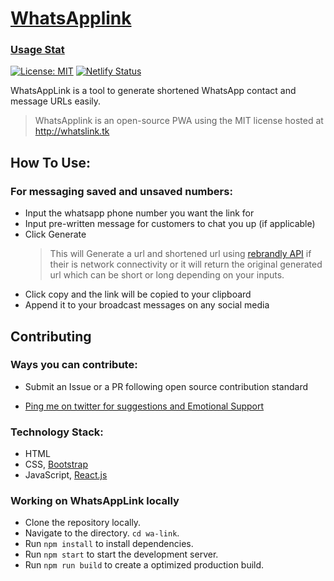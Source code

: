 # [WhatsApplink](http://whatslink.tk)

### [Usage Stat](https://stoic-cray-602c09.netlify.app/open)

<!-- [![Netlify Status](https://api.netlify.com/api/v1/badges/31dfe589-8aeb-4a06-9684-1723244129ba/deploy-status)](https://app.netlify.com/sites/whatsappr/deploys) -->

[![License: MIT](https://img.shields.io/badge/License-MIT-yellow.svg)](https://opensource.org/licenses/MIT)
[![Netlify Status](https://api.netlify.com/api/v1/badges/d2c89c9b-4a87-4dd4-b8e6-33821bc9c9bf/deploy-status)](https://app.netlify.com/sites/stoic-cray-602c09/deploys)

<!-- ![Star this repository](https://img.shields.io/github/stars/recurshawn/WhatsAppr?style=social) -->
<!-- [![Follow me on Twitter](https://img.shields.io/twitter/follow/abdulloooh?style=social)](https://twitter.com/abdulloooh) -->
<!-- [![ko-fi](https://www.ko-fi.com/img/githubbutton_sm.svg)](https://ko-fi.com/recurshawn) -->

WhatsAppLink is a tool to generate shortened WhatsApp contact and message URLs easily.

> WhatsApplink is an open-source PWA using the MIT license hosted at http://whatslink.tk

## How To Use:

### **For messaging saved and unsaved numbers:**

- Input the whatsapp phone number you want the link for
- Input pre-written message for customers to chat you up (if applicable)
- Click Generate
  > This will Generate a url and shortened url using [rebrandly API](rebrandly.com) if their is network connectivity or it will return the original generated url which can be short or long depending on your inputs.
- Click copy and the link will be copied to your clipboard
- Append it to your broadcast messages on any social media

## Contributing

### Ways you can contribute:

- Submit an Issue or a PR following open source contribution standard

- [Ping me on twitter for suggestions and Emotional Support](https://twitter.com/abdulloooh)

### Technology Stack:

- HTML
- CSS, [Bootstrap](http://getbootstrap.com/)
- JavaScript, [React.js](https://reactjs.org/)

### Working on WhatsAppLink locally

- Clone the repository locally.
- Navigate to the directory. `cd wa-link`.
- Run `npm install` to install dependencies.
- Run `npm start` to start the development server.
- Run `npm run build` to create a optimized production build.

<!--

This project was bootstrapped with [Create React App](https://github.com/facebook/create-react-app).

## Available Scripts

In the project directory, you can run:

### `npm start`

Runs the app in the development mode.<br />
Open [http://localhost:3000](http://localhost:3000) to view it in the browser.

The page will reload if you make edits.<br />
You will also see any lint errors in the console.

### `npm test`

Launches the test runner in the interactive watch mode.<br />
See the section about [running tests](https://facebook.github.io/create-react-app/docs/running-tests) for more information.

### `npm run build`

Builds the app for production to the `build` folder.<br />
It correctly bundles React in production mode and optimizes the build for the best performance.

The build is minified and the filenames include the hashes.<br />
Your app is ready to be deployed!

See the section about [deployment](https://facebook.github.io/create-react-app/docs/deployment) for more information.

### `npm run eject`

**Note: this is a one-way operation. Once you `eject`, you can’t go back!**

If you aren’t satisfied with the build tool and configuration choices, you can `eject` at any time. This command will remove the single build dependency from your project.

Instead, it will copy all the configuration files and the transitive dependencies (webpack, Babel, ESLint, etc) right into your project so you have full control over them. All of the commands except `eject` will still work, but they will point to the copied scripts so you can tweak them. At this point you’re on your own.

You don’t have to ever use `eject`. The curated feature set is suitable for small and middle deployments, and you shouldn’t feel obligated to use this feature. However we understand that this tool wouldn’t be useful if you couldn’t customize it when you are ready for it.

## Learn More

You can learn more in the [Create React App documentation](https://facebook.github.io/create-react-app/docs/getting-started).

To learn React, check out the [React documentation](https://reactjs.org/).

### Code Splitting

This section has moved here: https://facebook.github.io/create-react-app/docs/code-splitting

### Analyzing the Bundle Size

This section has moved here: https://facebook.github.io/create-react-app/docs/analyzing-the-bundle-size

### Making a Progressive Web App

This section has moved here: https://facebook.github.io/create-react-app/docs/making-a-progressive-web-app

### Advanced Configuration

This section has moved here: https://facebook.github.io/create-react-app/docs/advanced-configuration

### Deployment

This section has moved here: https://facebook.github.io/create-react-app/docs/deployment

### `npm run build` fails to minify

This section has moved here: https://facebook.github.io/create-react-app/docs/troubleshooting#npm-run-build-fails-to-minify -->
